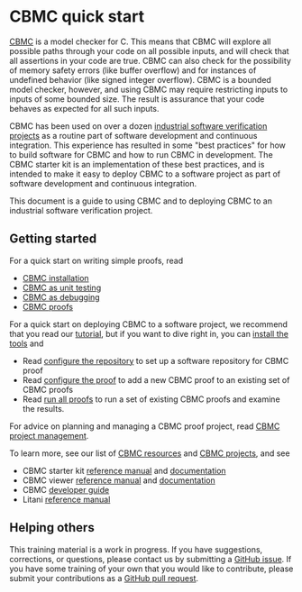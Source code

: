 # CBMC quick start

[CBMC](https://github.com/diffblue/cbmc) is a model checker for
C. This means that CBMC will explore all possible paths through your code
on all possible inputs, and will check that all assertions in your code are
true.
CBMC can also check for the possibility of
memory safety errors (like buffer overflow) and for instances of
undefined behavior (like signed integer overflow).
CBMC is a bounded model checker, however, and using CBMC may require
restricting inputs to inputs of some bounded size.
The result is assurance that your code behaves as expected for all
such inputs.

CBMC has been used on
over a dozen [industrial software verification projects](projects.md)
as a routine part of software development and continuous integration.
This experience has resulted in some "best practices" for how to
build software for CBMC and how to run CBMC in development.
The CBMC starter kit is an implementation of these best practices,
and is intended to make it easy to deploy CBMC to a software project
as part of software development and continuous integration.

This document is a guide to using CBMC and to deploying CBMC to
an industrial software verification project.

## Getting started

For a quick start on writing simple proofs, read
  * [CBMC installation](installation.md)
  * [CBMC as unit testing](cbmc/overview/unit-testing.md)
  * [CBMC as debugging](cbmc/overview/introduction.md)
  * [CBMC proofs](cbmc/overview)

For a quick start on deploying CBMC to a software project,
we recommend that you read our [tutorial](starter-kit/overview), but
if you want to dive right in, you can [install the tools](installation.md) and

  * Read [configure the repository](starter-kit/overview#configure-the-repository)
    to set up a software repository for CBMC proof
  * Read [configure the proof](starter-kit/overview#configure-the-proof)
    to add a new CBMC proof to an existing set of CBMC proofs
  * Read [run all proofs](starter-kit/overview#run-all-the-proofs)
    to run a set of existing CBMC proofs and examine the results.

For advice on planning and managing a CBMC proof project,
read [CBMC project management](management).

To learn more, see our list of [CBMC resources](resources.md) and
[CBMC projects](projects.md), and see
  * CBMC starter kit [reference manual](https://model-checking.github.io/cbmc-starter-kit/reference-manual) and [documentation](https://model-checking.github.io/cbmc-starter-kit)
  * CBMC viewer [reference manual](https://model-checking.github.io/cbmc-viewer/reference-manual) and [documentation](https://model-checking.github.io/cbmc-viewer)
  * CBMC [developer guide](http://cprover.diffblue.com/)
  * Litani [reference manual](https://awslabs.github.io/aws-build-accumulator)

## Helping others

This training material is a work in progress.  If you have suggestions,
corrections, or questions, please contact us by submitting a
[GitHub issue](https://github.com/model-checking/cbmc-training/issues).
If you have some training of your own that you would like to contribute,
please submit your contributions as a
[GitHub pull request](https://github.com/model-checking/cbmc-training/pulls).
